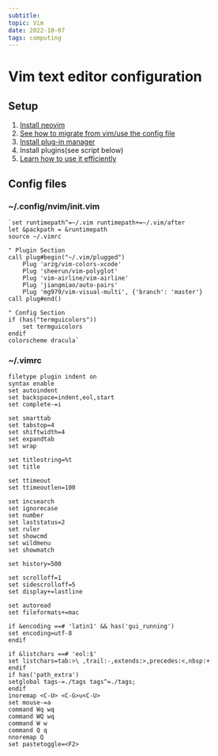 ```yaml
---
subtitle:
topic: Vim
date: 2022-10-07
tags: computing
---
```


# Vim text editor configuration
## Setup
   1. [Install neovim](https://neovim.io/)
   2. [See how to migrate from vim/use the config file](https://neovim.io/doc/user/nvim.html#nvim-from-vim)
   3. [Install plug-in manager](https://github.com/junegunn/vim-plug) 
   4. Install plugins(see script below)
   5. [Learn how to use it efficiently](https://missing.csail.mit.edu/2020/editors/) 

## Config files
### ~/.config/nvim/init.vim

    `set runtimepath^=~/.vim runtimepath+=~/.vim/after
    let &packpath = &runtimepath
    source ~/.vimrc

    " Plugin Section
    call plug#begin("~/.vim/plugged")
        Plug 'arzg/vim-colors-xcode'
        Plug 'sheerun/vim-polyglot'
        Plug 'vim-airline/vim-airline'
        Plug 'jiangmiao/auto-pairs'
        Plug 'mg979/vim-visual-multi', {'branch': 'master'}
    call plug#end()

    " Config Section
    if (has("termguicolors"))
        set termguicolors
    endif
    colorscheme dracula`

### ~/.vimrc

    filetype plugin indent on
    syntax enable
    set autoindent
    set backspace=indent,eol,start
    set complete-=i

    set smarttab
    set tabstop=4
    set shiftwidth=4
    set expandtab
    set wrap

    set titlestring=%t
    set title

    set ttimeout
    set ttimeoutlen=100

    set incsearch
    set ignorecase
    set number
    set laststatus=2
    set ruler
    set showcmd
    set wildmenu
    set showmatch

    set history=500

    set scrolloff=1
    set sidescrolloff=5
    set display+=lastline

    set autoread
    set fileformats+=mac

    if &encoding ==# 'latin1' && has('gui_running')
    set encoding=utf-8
    endif

    if &listchars ==# 'eol:$'
    set listchars=tab:>\ ,trail:-,extends:>,precedes:<,nbsp:+
    endif
    if has('path_extra')
    setglobal tags-=./tags tags^=./tags;
    endif
    inoremap <C-U> <C-G>u<C-U>
    set mouse-=a
    command Wq wq
    command WQ wq
    command W w
    command Q q
    nnoremap Q 
    set pastetoggle=<F2>